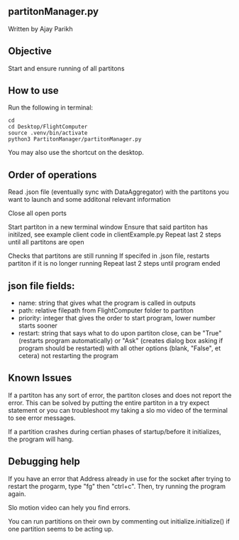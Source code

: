 ## partitonManager.py
Written by Ajay Parikh

## Objective
Start and ensure running of all partitons

## How to use
Run the following in terminal:
```
cd
cd Desktop/FlightComputer
source .venv/bin/activate
python3 PartitonManager/partitonManager.py
```

You may also use the shortcut on the desktop.

## Order of operations
Read .json file (eventually sync with DataAggregator) with the partitons you want to launch and some additonal relevant information

Close all open ports

Start partiton in a new terminal window
Ensure that said partiton has initilzed, see example client code in clientExample.py
Repeat last 2 steps until all partitons are open 

Checks that partitons are still running
If specifed in .json file, restarts partiton if it is no longer running
Repeat last 2 steps until program ended

## json file fields:
* name: string that gives what the program is called in outputs
* path: relative filepath from FlightComputer folder to partiton
* priority: integer that gives the order to start program, lower number starts sooner
* restart: string that says what to do upon partiton close, can be "True" (restarts program automatically) or "Ask" (creates dialog box asking if program should be restarted) with all other options (blank, "False", et cetera) not restarting the program

## Known Issues
If a partiton has any sort of error, the partiton closes and does not report the error. This can be solved by putting the entire partiton in a try expect statement or you can troubleshoot my taking a slo mo video of the terminal to see error messages.

If a partition crashes during certian phases of startup/before it initializes, the program will hang.

## Debugging help
If you have an error that Address already in use for the socket after trying to restart the progarm, type "fg" then "ctrl+c". Then, try running the program again.

Slo motion video can hely you find errors.

You can run partitions on their own by commenting out initialize.initialize() if one partition seems to be acting up.